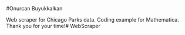 #Onurcan Buyukkalkan

Web scraper for Chicago Parks data. 
Coding example for Mathematica. 
Thank you for your time!#   W e b S c r a p e r  
 